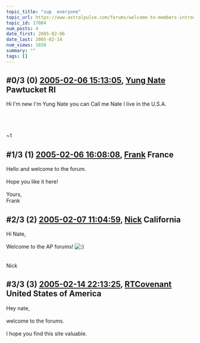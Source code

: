 ```yaml
---
topic_title: "sup  everyone"
topic_url: https://www.astralpulse.com/forums/welcome-to-members-introductions!/sup-everyone
topic_id: 17084
num_posts: 4
date_first: 2005-02-06
date_last: 2005-02-14
num_views: 1650
summary: ""
tags: []
---
```


## \#0/3 (0) [2005-02-06 15:13:05](https://www.astralpulse.com/forums/index.php?msg=147516), [Yung Nate](https://www.astralpulse.com/forums/profile/?u=8273) Pawtucket RI ##
<section>
Hi I'm new I'm Yung Nate you can Call me Nate I live in the U.S.A.
<br>
<br>
<br>
<br>
<br>
~1
</section>

## \#1/3 (1) [2005-02-06 16:08:08](https://www.astralpulse.com/forums/index.php?msg=147532), [Frank](https://www.astralpulse.com/forums/profile/?u=359) France ##
<section>
Hello and welcome to the forum.
<br>
<br>
Hope you like it here!
<br>
<br>
Yours,
<br>
Frank
</section>

## \#2/3 (2) [2005-02-07 11:04:59](https://www.astralpulse.com/forums/index.php?msg=147659), [Nick](https://www.astralpulse.com/forums/profile/?u=2080) California ##
<section>
Hi Nate,
<br>
<br>
Welcome to the AP forums!
<img alt=":)" class="smiley" src="https://www.astralpulse.com/forums/Smileys/fugue/smiley.png" title="Smiley"/>
<br>
<br>
<br>
Nick
</section>

## \#3/3 (3) [2005-02-14 22:13:25](https://www.astralpulse.com/forums/index.php?msg=149511), [RTCovenant](https://www.astralpulse.com/forums/profile/?u=8389) United States of America ##
<section>
Hey nate,
<br>
<br>
welcome to the forums.
<br>
<br>
I hope you find this site valuable.
</section>